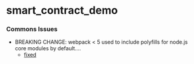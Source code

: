 # smart_contract_demo

### Commons Issues

- BREAKING CHANGE: webpack < 5 used to include polyfills for node.js core modules by default....
    - [fixed][1]

[1]: https://github.com/ChainSafe/web3.js#web3-and-create-react-app